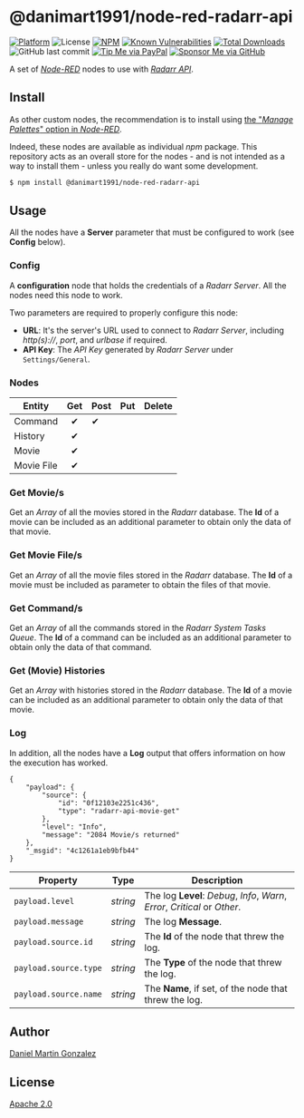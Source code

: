# @danimart1991/node-red-radarr-api

[![Platform](https://img.shields.io/badge/platform-Node--RED-red)](https://nodered.org)
![License](https://img.shields.io/github/license/danimart1991/node-red-nodes.svg)
[![NPM](https://img.shields.io/npm/v/@danimart1991/node-red-radarr-api?logo=npm)](https://www.npmjs.org/package/@danimart1991/node-red-radarr-api)
[![Known Vulnerabilities](https://snyk.io/test/npm/@danimart1991/node-red-radarr-api/badge.svg)](https://snyk.io/test/npm/@danimart1991/node-red-radarr-api)
[![Total Downloads](https://img.shields.io/npm/dt/@danimart1991/node-red-radarr-api.svg)](https://www.npmjs.com/package/@danimart1991/node-red-radarr-api)
![GitHub last commit](https://img.shields.io/github/last-commit/danimart1991/node-red-nodes.svg)
[![Tip Me via PayPal](https://img.shields.io/badge/PayPal-tip%20me-blue.svg?logo=paypal&style=flat)](https://www.paypal.me/danimart1991)
[![Sponsor Me via GitHub](https://img.shields.io/badge/GitHub-sponsor%20me-blue.svg?logo=github&style=flat)](https://github.com/sponsors/danimart1991)

A set of [_Node-RED_](http://nodered.org/) nodes to use with [_Radarr API_](https://radarr.video/).

## Install

As other custom nodes, the recommendation is to install using [the "_Manage Palettes_" option in _Node-RED_](https://nodered.org/docs/user-guide/runtime/adding-nodes).

Indeed, these nodes are available as individual _npm_ package. This repository acts as an overall store for the nodes - and is not intended as a way to install them - unless you really do want some development.

```bash
$ npm install @danimart1991/node-red-radarr-api
```

## Usage

All the nodes have a **Server** parameter that must be configured to work (see **Config** below).

### Config

A **configuration** node that holds the credentials of a _Radarr Server_. All the nodes need this node to work.

Two parameters are required to properly configure this node:

- **URL**: It's the server's URL used to connect to _Radarr Server_, including _http(s)://_, _port_, and _urlbase_ if required.
- **API Key**: The _API Key_ generated by _Radarr Server_ under `Settings/General`.

### Nodes

| Entity     | Get | Post | Put | Delete |
| ---------- | :-: | ---- | --- | ------ |
| Command    |  ✔  | ✔    |     |        |
| History    |  ✔  |      |     |        |
| Movie      |  ✔  |      |     |        |
| Movie File |  ✔  |      |     |        |

### Get Movie/s

Get an _Array_ of all the movies stored in the _Radarr_ database. The **Id** of a movie can be included as an additional parameter to obtain only the data of that movie.

### Get Movie File/s

Get an _Array_ of all the movie files stored in the _Radarr_ database. The **Id** of a movie must be included as parameter to obtain the files of that movie.

### Get Command/s

Get an _Array_ of all the commands stored in the _Radarr System Tasks Queue_. The **Id** of a command can be included as an additional parameter to obtain only the data of that command.

### Get (Movie) Histories

Get an _Array_ with histories stored in the _Radarr_ database. The **Id** of a movie can be included as an additional parameter to obtain only the data of that movie.

### Log

In addition, all the nodes have a **Log** output that offers information on how the execution has worked.

```jsonc
{
    "payload": {
        "source": {
            "id": "0f12103e2251c436",
            "type": "radarr-api-movie-get"
        },
        "level": "Info",
        "message": "2084 Movie/s returned"
    },
    "_msgid": "4c1261a1eb9bfb44"
}
```

| Property              | Type     | Description                                                                 |
| --------------------- | -------- | --------------------------------------------------------------------------- |
| `payload.level`       | _string_ | The log **Level**: _Debug_, _Info_, _Warn_, _Error_, _Critical_ or _Other_. |
| `payload.message`     | _string_ | The log **Message**.                                                        |
| `payload.source.id`   | _string_ | The **Id** of the node that threw the log.                                  |
| `payload.source.type` | _string_ | The **Type** of the node that threw the log.                                |
| `payload.source.name` | _string_ | The **Name**, if set, of the node that threw the log.                       |

## Author

[Daniel Martin Gonzalez](https://danielmartingonzalez.com)

## License

[Apache 2.0](LICENSE)
